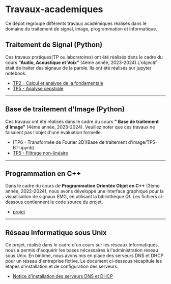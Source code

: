 # Travaux-academiques
Ce dépot regroupe différents travaux académiques réalisés dans le domaine du traitement de signal, image, programmation et informatique.

## Traitement de Signal (Python)

Ces travaux pratiques(TP ou laboratoires) ont été réalisés dans le cadre du cours **"Audio, Acoustique et Voix"** (4ème année, 2023-2024).L'objectif était de traiter des signaux de la parole. Ils ont été réalisés sur jupyter notebook.

- [TP2 - Calcul et analyse de la fondamentale](/Notebooks-Jupyter/TP2_Audio_Acoustique_KD__24_05_2024.ipynb)
- [TP5 - Analyse cepstrale](Notebook-Jupyter/notebook2.ipynb)

---

## Base de traitement d'Image (Python)

Ces travaux ont été réalisés dans le cadre du cours **" Base de traitement d'Image"** (4ème année, 2023-2024). Veuillez noter que ces travaux ne faisaient pas l'objet d'une évaluation formelle.

- [TP6 - Transformée de Fourier 2D](Base de traitement d'image/TP5-BTI.ipynb)
- [TP5 - Filtrage non-linéaire](/Users/khadidja/Documents/GitHub/Travaux-info/Notebooks-Jupyter/TP5-BTI.ipynb)

---

## Programmation en C++

Dans le cadre du cours de **Programmation Orientée Objet en C++** (3ème année, 2022-2024), nous avons développé une interface graphique pour la visualisation de signaux EMG, en utilisant la bibliothèque Qt. Les fichiers ci-dessous contiennent le code source du projet.

- [projet](Programmation-C++) 

---

## Réseau Informatique sous Unix

Ce projet, réalisé dans le cadre d'un cours sur les réseaux informatiques, nous a permis d'acquérir les bases nécessaires à l'administration réseau sous Unix. En binôme, nous avons mis en place des serveurs DNS et DHCP pour un réseau d'entreprise fictive. Le document ci-dessous récapitule les étapes d'installation et de configuration des serveurs.

- [Notice d'installation des serveurs DNS et DHCP](Reseau-Informatique/notice.pdf)
